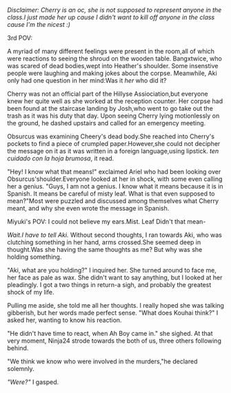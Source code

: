 _Disclaimer: Cherry is an oc, she is not supposed to represent anyone in the class.I just made her up cause I didn't want to kill off anyone in the class cause I'm the nicest :)_

3rd POV:

  A myriad of many different feelings were present in the room,all of which were reactions to seeing the shroud on the wooden table. Bangxtwice, who was scared of dead bodies,wept into Heather's shoulder. Some insenstive people were laughing and making jokes about the corpse. Meanwhile, Aki only had one question in her mind:Was it _her_ who did it?
  
  Cherry was not an official part of the Hillyse Assiociation,but everyone knew her quite well as she worked at the reception counter. Her corpse had been found at the staircase landing by Josh,who went to go take out the trash as it was his duty that day. Upon seeing Cherry lying motionlessly on the ground, he dashed upstairs and called for an emergency meeting.
  
  Obsurcus was examining Cheery's dead body.She reached into Cherry's pockets to find a piece of crumpled paper.However,she could not decipher the message on it as it was written in a foreign language,using lipstick. _ten cuidado con la hoja brumosa_, it read.
  
  "Hey! I know what that means!" exclaimed Ariel who had been looking over Obsurcus'shoulder.Everyone looked at her in shock, with some even calling her a genius. "Guys, I am not a genius. I  know what it means because it is in Spanish. It means be careful of misty leaf. What is that even supposed to mean?"Most were puzzled and discussed among themselves what Cherry meant, and why she even wrote the message in Spanish.
  
Miyuki's POV:
  I could not believe my ears.Mist. Leaf Didn't that mean-
  
  _Wait.I have to tell Aki._ Without second thoughts, I ran towards Aki, who was clutching something in her hand, arms crossed.She seemed deep in thought.Was she having the same thoughts as me? But why was she holding something.
  
  "Aki, what are you holding?" I inquired her. She turned around to face me, her face as pale as wax. She didn't want to say anything, but I looked at her pleadingly. I got a two things in return-a sigh, and probably the greatest shock of my life. 
  
  Pulling me aside, she told me all her thoughts. I really hoped she was talking gibberish, but her words made perfect sense. "What does Kouhai think?" I asked her, wanting to know his reaction.
  
  "He didn't have time to react, when Ah Boy came in." she sighed. At that very moment, Ninja24 strode towards the both of us, three others following behind. 
  
  "We think we know who were involved in the murders,"he declared solemnly.
  
  _"Were?"_ I gasped. 
  
